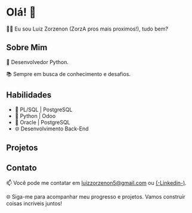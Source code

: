 # Olá! 👋

👨‍💻 Eu sou Luiz Zorzenon (ZorzA pros mais proximos!), tudo bem? 

## Sobre Mim

🐍 Desenvolvedor Python.

📚 Sempre em busca de conhecimento e desafios.

## Habilidades

- 💼 PL/SQL | PostgreSQL
- 🐍 Python | Odoo  
- 💾 Oracle | PostgreSQL
- 🌐 Desenvolvimento Back-End

## Projetos



## Contato

📫 Você pode me contatar em luizzorzenon5@gmail.com ou [(-Linkedin-)](https://www.linkedin.com/in/luiz-zorzenon-681889130/).

🌐 Siga-me para acompanhar meu progresso e projetos. Vamos construir coisas incríveis juntos!
